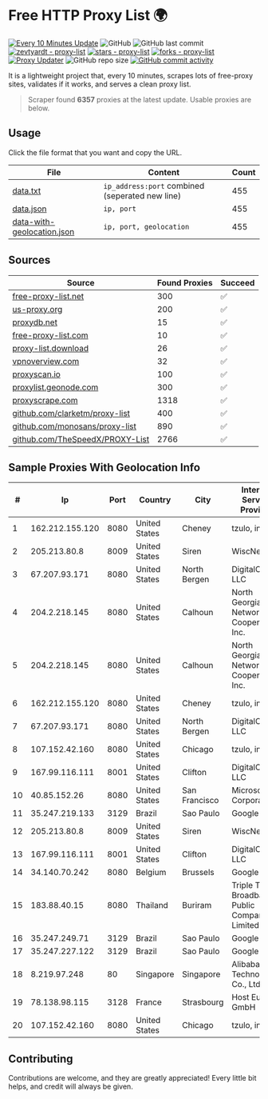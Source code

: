 
# Free HTTP Proxy List 🌍

[![Every 10 Minutes Update](https://github.com/mertguvencli/http-proxy-list/actions/workflows/main.yml/badge.svg?branch=main)](https://github.com/mertguvencli/http-proxy-list/actions/workflows/main.yml)
![GitHub](https://img.shields.io/github/license/mertguvencli/http-proxy-list)
![GitHub last commit](https://img.shields.io/github/last-commit/mertguvencli/http-proxy-list)
[![zevtyardt - proxy-list](https://img.shields.io/static/v1?label=zevtyardt&message=proxy-list&color=blue&logo=github)](https://github.com/zevtyardt/proxy-list "Go to GitHub repo")
[![stars - proxy-list](https://img.shields.io/github/stars/zevtyardt/proxy-list?style=social)](https://github.com/zevtyardt/proxy-list)
[![forks - proxy-list](https://img.shields.io/github/forks/zevtyardt/proxy-list?style=social)](https://github.com/zevtyardt/proxy-list)
[![Proxy Updater](https://github.com/zevtyardt/proxy-list/workflows/Proxy%20Updater/badge.svg)](https://github.com/zevtyardt/proxy-list/actions?query=workflow:"Proxy+Updater")
![GitHub repo size](https://img.shields.io/github/repo-size/zevtyardt/proxy-list)
[![GitHub commit activity](https://img.shields.io/github/commit-activity/m/zevtyardt/proxy-list?logo=commits)](https://github.com/zevtyardt/proxy-list/commits/main)

It is a lightweight project that, every 10 minutes, scrapes lots of free-proxy sites, validates if it works, and serves a clean proxy list.

> Scraper found **6357** proxies at the latest update. Usable proxies are below.

## Usage

Click the file format that you want and copy the URL.

|File|Content|Count|
|----|-------|-----|
|[data.txt](https://raw.githubusercontent.com/mertguvencli/http-proxy-list/main/proxy-list/data.txt)|`ip_address:port` combined (seperated new line)|455|
|[data.json](https://raw.githubusercontent.com/mertguvencli/http-proxy-list/main/proxy-list/data.json)|`ip, port`|455|
|[data-with-geolocation.json](https://raw.githubusercontent.com/mertguvencli/http-proxy-list/main/proxy-list/data-with-geolocation.json)|`ip, port, geolocation`|455|

## Sources

|Source|Found Proxies|Succeed|
|------|-------------|-------|
|[free-proxy-list.net](https://free-proxy-list.net)|300|✅|
|[us-proxy.org](https://www.us-proxy.org)|200|✅|
|[proxydb.net](http://proxydb.net)|15|✅|
|[free-proxy-list.com](https://free-proxy-list.com/?page=&port=&type%5B%5D=http&type%5B%5D=https&up_time=0&search=Search)|10|✅|
|[proxy-list.download](https://www.proxy-list.download/HTTP)|26|✅|
|[vpnoverview.com](https://vpnoverview.com/privacy/anonymous-browsing/free-proxy-servers)|32|✅|
|[proxyscan.io](https://www.proxyscan.io)|100|✅|
|[proxylist.geonode.com](https://proxylist.geonode.com/api/proxy-list?limit=300&page=1&sort_by=lastChecked&sort_type=desc&protocols=http,https)|300|✅|
|[proxyscrape.com](https://api.proxyscrape.com/v2/?request=displayproxies&protocol=http&timeout=10000&country=all&ssl=all&anonymity=all)|1318|✅|
|[github.com/clarketm/proxy-list](https://raw.githubusercontent.com/clarketm/proxy-list/master/proxy-list-raw.txt)|400|✅|
|[github.com/monosans/proxy-list](https://raw.githubusercontent.com/monosans/proxy-list/main/proxies/http.txt)|890|✅|
|[github.com/TheSpeedX/PROXY-List](https://raw.githubusercontent.com/TheSpeedX/PROXY-List/master/http.txt)|2766|✅|


## Sample Proxies With Geolocation Info

|#|Ip|Port|Country|City|Internet Service Provider|
|-|--|----|-------|----|-------------------------|
|1|162.212.155.120|8080|United States|Cheney|tzulo, inc.|
|2|205.213.80.8|8009|United States|Siren|WiscNet|
|3|67.207.93.171|8080|United States|North Bergen|DigitalOcean, LLC|
|4|204.2.218.145|8080|United States|Calhoun|North Georgia Network Cooperative, Inc.|
|5|204.2.218.145|8080|United States|Calhoun|North Georgia Network Cooperative, Inc.|
|6|162.212.155.120|8080|United States|Cheney|tzulo, inc.|
|7|67.207.93.171|8080|United States|North Bergen|DigitalOcean, LLC|
|8|107.152.42.160|8080|United States|Chicago|tzulo, inc.|
|9|167.99.116.111|8001|United States|Clifton|DigitalOcean, LLC|
|10|40.85.152.26|8080|United States|San Francisco|Microsoft Corporation|
|11|35.247.219.133|3129|Brazil|Sao Paulo|Google LLC|
|12|205.213.80.8|8009|United States|Siren|WiscNet|
|13|167.99.116.111|8001|United States|Clifton|DigitalOcean, LLC|
|14|34.140.70.242|8080|Belgium|Brussels|Google LLC|
|15|183.88.40.15|8080|Thailand|Buriram|Triple T Broadband Public Company Limited|
|16|35.247.249.71|3129|Brazil|Sao Paulo|Google LLC|
|17|35.247.227.122|3129|Brazil|Sao Paulo|Google LLC|
|18|8.219.97.248|80|Singapore|Singapore|Alibaba (US) Technology Co., Ltd.|
|19|78.138.98.115|3128|France|Strasbourg|Host Europe GmbH|
|20|107.152.42.160|8080|United States|Chicago|tzulo, inc.|



## Contributing

Contributions are welcome, and they are greatly appreciated! Every
little bit helps, and credit will always be given.

